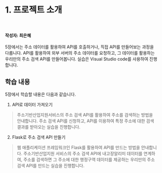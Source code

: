# 1. 프로젝트 소개

<br>

#### 작성자: 최은혜

5장에서는 주소 데이터를 활용하여 API를 호출하거나, 직접 API를 만들어보는 과정을 다룹니다. API를 활용하여 외부 서버의 주소 데이터를 요청하고, 그 데이터를 활용하는 우리만의 주소 검색 API를 만들어봅니다. 실습은 Visual Studio code를 사용하여 진행합니다.

## 학습 내용

5장에서 학습할 내용은 다음과 같습니다.

1. API로 데이터 가져오기<br>
> 주소기반산업지원서비스의 주소 검색 API를 활용하여 주소를 검색하는 방법을 안내합니다. 주소 검색 API를 신청하고, API를 이용하여 특정 주소에 대한 검색 결과를 받아오는 실습을 진행합니다.

 2. Flask로 주소 검색 API 만들기<br>
>웹 애플리케이션 프레임워크인 Flask를 활용하여 API를 만드는 방법을 안내합니다. 주소기반산업지원 서비스의 주소 검색 API에 내고장알리미 데이터를 연계하여, 주소를 검색하면 그 주소에 대한 행정구역 데이터를 제공하는 우리만의 주소 검색 API를 만드는 실습을 진행합니다.
